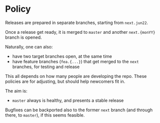 # Policy

Releases are prepared in separate branches, starting from `next.jun22`.

Once a release get ready, it is merged to `master` and another `next.{monYY}` branch is opened.

Naturally, one can also:

- have two target branches open, at the same time
- have feature branches (`fea.{...}`) that get merged to the `next` branches, for testing and release

This all depends on how many people are developing the repo. These policies are for adjusting, but should help newcomers fit in.

The aim is:

- `master` always is healthy, and presents a stable release

Bugfixes can be backported also to the former `next` branch (and through there, to `master`), if this seems feasible.

